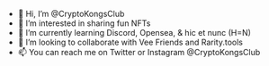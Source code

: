 - 👋 Hi, I’m @CryptoKongsClub
- 👀 I’m interested in sharing fun NFTs
- 🌱 I’m currently learning Discord, Opensea, & hic et nunc (H=N)
- 💞️ I’m looking to collaborate with Vee Friends and Rarity.tools
- 📫 You can reach me on Twitter or Instagram @CryptoKongsClub

<!---
CryptoKongsClub/CryptoKongsClub is a ✨ special ✨ repository because its `README.md` (this file) appears on your GitHub profile.
You can click the Preview link to take a look at your changes.
--->
